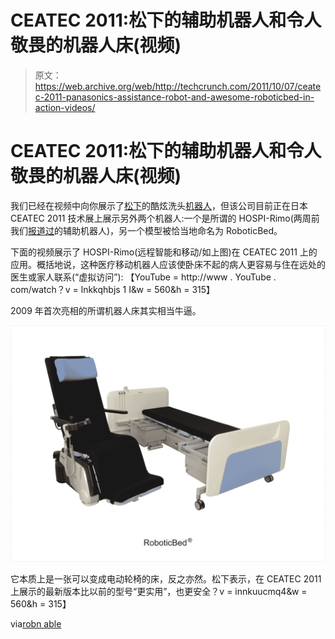 # CEATEC 2011:松下的辅助机器人和令人敬畏的机器人床(视频)

> 原文：<https://web.archive.org/web/http://techcrunch.com/2011/10/07/ceatec-2011-panasonics-assistance-robot-and-awesome-roboticbed-in-action-videos/>

# CEATEC 2011:松下的辅助机器人和令人敬畏的机器人床(视频)

我们已经在视频中向你展示了[松下](https://web.archive.org/web/20230203134846/https://techcrunch.com/tag/panasonic)的酷炫洗头[机器人](https://web.archive.org/web/20230203134846/https://techcrunch.com/tag/robots)，但该公司目前正在日本 CEATEC 2011 技术展上展示另外两个机器人:一个是所谓的 HOSPI-Rimo(两周前我们[报道过](https://web.archive.org/web/20230203134846/https://techcrunch.com/2011/09/27/hospi-rimo-meet-panasonics-cute-assistance-robot/)的辅助机器人)，另一个模型被恰当地命名为 RoboticBed。

下面的视频展示了 HOSPI-Rimo(远程智能和移动/如上图)在 CEATEC 2011 上的应用。概括地说，这种医疗移动机器人应该使卧床不起的病人更容易与住在远处的医生或家人联系(“虚拟访问”):
【YouTube = http://www . YouTube . com/watch？v = lnkkqhbjs 1 I&w = 560&h = 315】

2009 年首次亮相的所谓机器人床其实相当牛逼。

[![](img/9e5636a2d3e4f748b04b95bfca1f5cac.png "m-roboticbed-2-3")](https://web.archive.org/web/20230203134846/https://techcrunch.com/wp-content/uploads/2011/10/m-roboticbed-2-3.jpg)

它本质上是一张可以变成电动轮椅的床，反之亦然。松下表示，在 CEATEC 2011 上展示的最新版本比以前的型号“更实用”，也更安全？v = innkuucmq4&w = 560&h = 315】

via[robn able](https://web.archive.org/web/20230203134846/http://www.robonable.jp/news/2011/10/panasonic-1007-2.html)